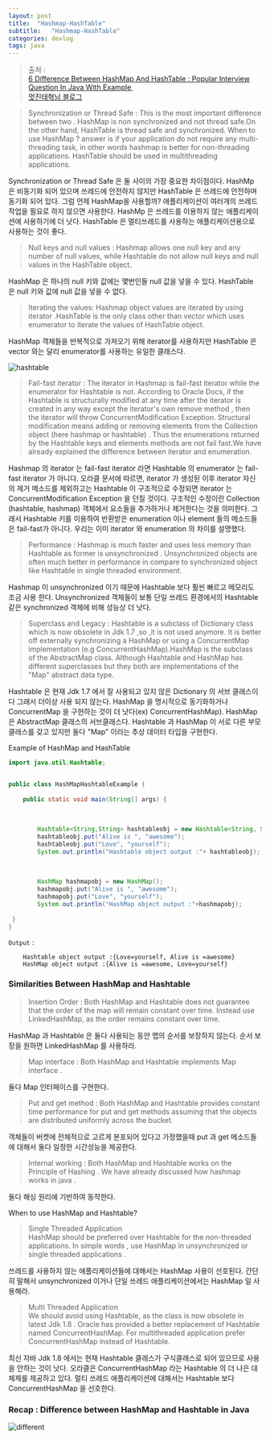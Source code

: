```yaml
---
layout: post
title:  "Hashmap-HashTable"
subtitle:   "Hashmap-HashTable"
categories: devlog
tags: java
---
```



>출처 :  
[6 Difference Between HashMap And HashTable : Popular Interview Question In Java With Example](http://javahungry.blogspot.com/2014/03/hashmap-vs-hashtable-difference-with-example-java-interview-questions.html),  
[멋진태혁님 블로그](http://blog.naver.com/PostView.nhn?blogId=sthwin&logNo=220825616965&parentCategoryNo=&categoryNo=4&viewDate=&isShowPopularPosts=true&from=search)


> Synchronization or Thread Safe :  This is the most important difference between two . HashMap is non synchronized and not thread safe.On the other hand, HashTable is thread safe and synchronized.
When to use HashMap ?  answer is if your application do not require any multi-threading task, in other words hashmap is better for non-threading applications. HashTable should be used in multithreading applications. 


Synchronization or Thread Safe 은 둘 사이의 가장 중요한 차이점이다. HashMp 은 비동기화 되어 있으며 쓰레드에 안전하지 않지만 HashTable 은 쓰레드에 안전하며 동기화 되어 있다. 
그럼 언제 HashMap을 사용할까? 애플리케이션이 여러개의 쓰레드 작업을 필요로 하지 않으면 사용한다. HashMp 은 쓰레드를 이용하지 않는 애플리케이션에 사용하기에 더 낫다. HashTable 은 멀티쓰레드를 사용하는 애플리케이션용으로 사용하는 것이 좋다. 

> Null keys and null values :  Hashmap allows one null key and any number of null values, while Hashtable do not allow null keys and null values in the HashTable object.

HashMap 은 하나의 null 키와 값에는 몇번인들 null 값을 넣을 수 있다. HashTable 은 null 키와 값에 null 값을 넣을 수 없다.  

>  Iterating the values:  Hashmap object values are iterated by using iterator .HashTable is the only class other than vector which uses enumerator to iterate the values of HashTable object.


HashMap 객체들을 반복적으로 가져오기 위해 iterator를 사용하지만 HashTable 은 vector 와는 달리 enumerator를  사용하는 유일한 클래스다.

![hashtable](http://3.bp.blogspot.com/-BvvI4qSJ5gs/UymE9OXgBGI/AAAAAAAAASA/yXv2COAHm_U/s1600/difference+between+hashmap+and+hashtable.jpg)

> Fail-fast iterator  : The iterator in Hashmap is fail-fast iterator while the enumerator for Hashtable is not.
According to Oracle Docs,  if the Hashtable is structurally modified at any time after the iterator is created in any way except the iterator's own remove method , then the iterator will throw ConcurrentModification Exception. 
Structural modification means adding or removing elements from the Collection object (here hashmap or hashtable) . Thus the enumerations returned by the Hashtable keys and elements methods are not fail fast.We have already explained the difference between iterator and enumeration.

Hashmap 의 iterator 는 fail-fast iterator 라면 Hashtable 의 enumerator 는  fail-fast iterator 가 아니다. 오라클 문서에 따르면, iterator 가 생성된 이후  iterator 자신의 제거 메소드를 제외하고는 Hashtable 이 구조적으로 수정되면 iterator 는 ConcurrentModification Exception 을 던질 것이다. 구조적인 수정이란 Collection (hashtable, hashmap) 객체에서 요소들을 추가하거나 제거한다는 것을 의미한다. 그래서 Hashtable 키를 이용하여 반환받은 enumeration 이나 element 들의 메소드들은 fail-fast가 아니다. 우리는 이미 iterator 와 enumeration 의 차이를 설명했다.

> Performance :  Hashmap is much faster and uses less memory than Hashtable as former is unsynchronized . Unsynchronized objects are often much better in performance in compare to synchronized  object like Hashtable in single threaded environment.

Hashmap 이 unsynchronized 이기 때문에 Hashtable 보다 훨씬 빠르고 메모리도 조금 사용 한다. Unsynchronized 객체들이 보통 단일 쓰레드 환경에서의 Hashtable 같은 synchronized 객체에 비해 성능상 더 낫다. 

> Superclass and Legacy :  Hashtable is a subclass of Dictionary class which is now obsolete in Jdk 1.7 ,so ,it is not used anymore.
It is better off externally synchronizing a HashMap or using a ConcurrentMap implementation (e.g ConcurrentHashMap).HashMap is the subclass of the AbstractMap class. Although Hashtable and HashMap has different superclasses but they both are implementations of the "Map"  abstract data type.

Hashtable 은 현재 Jdk 1.7 에서 잘 사용되고 있지
않은 Dictionary 의 서브 클래스이다 그래서 더이상 사용 되지 않는다.
HashMap 을 명시적으로 동기화하거나 ConcurrentMap 을 구현하는 것이 더 낫다(ex) ConcurrentHashMap). HashMap 은 AbstractMap 클래스의 서브클래스다. Hashtable 과 HashMap 이 서로 다른 부모 클래스를 갖고 있지만 둘다 "Map" 이라는 추상 데이터 타입을 구현한다.


Example of HashMap and HashTable
``` java
import java.util.Hashtable;


public class HashMapHashtableExample {
    
    public static void main(String[] args) { 
 
           
  
        Hashtable<String,String> hashtableobj = new Hashtable<String, String>();
        hashtableobj.put("Alive is ", "awesome");
        hashtableobj.put("Love", "yourself");
        System.out.println("Hashtable object output :"+ hashtableobj);
 
         
 
        HashMap hashmapobj = new HashMap();
        hashmapobj.put("Alive is ", "awesome");  
        hashmapobj.put("Love", "yourself"); 
        System.out.println("HashMap object output :"+hashmapobj);   
 
 }
}
```

`Output` :  

        Hashtable object output :{Love=yourself, Alive is =awesome}
        HashMap object output :{Alive is =awesome, Love=yourself}

### Similarities Between HashMap and Hashtable

>Insertion Order :   Both HashMap and Hashtable  does not guarantee that  the order of the map will remain constant over time. Instead use LinkedHashMap, as the order remains constant over time.

HashMap 과 Hashtable 은 둘다 사용되는 동안 맵의 순서를 보장하지 않는다. 순서 보장을 원하면 LinkedHashMap 를 사용하라.

>Map interface :   Both HashMap and Hashtable implements Map interface .

둘다 Map 인터페이스를 구현한다.

>Put and get method :  Both HashMap and Hashtable provides constant time performance for put and get methods assuming that the objects are distributed uniformly across the bucket. 

객체들이 버켓에 전체적으로 고르게 분포되어 있다고  가정했을때 put 과 get 메소드들에 대해서 둘다 일정한 시간성능을 제공한다. 

>Internal working :  Both HashMap and Hashtable works on the Principle of Hashing . We have already discussed how hashmap works in java .

둘다 해싱 원리에 기반하여 동작한다. 

When to use HashMap and Hashtable?

>Single Threaded Application  
>HashMap should be preferred over Hashtable for the non-threaded applications. In simple words , use HashMap in unsynchronized or single threaded applications .

쓰레드를 사용하지 않는 애플리케이션들에 대해서는 HashMap 사용이 선호된다. 간단히 말해서 unsynchronized 이거나 단일 쓰레드 애플리케이션에서는 HashMap 일 사용해라.

>Multi Threaded Application  
We should avoid using Hashtable, as the class is now obsolete in latest Jdk 1.8 . Oracle has provided a better replacement of Hashtable named ConcurrentHashMap. For multithreaded  application prefer ConcurrentHashMap instead of Hashtable.

최신 자바 Jdk 1.8 에서는 현재 Hashtable 클래스가 구식클래스로 되어 있으므로 사용을 안하는 것이 낫다. 오라클은  ConcurrentHashMap 라는 Hashtable 의 더 나은 대체제를 제공하고 있다. 멀티 쓰레드 애플리케이션에 대해서는 Hashtable 보다 ConcurrentHashMap 을 선호한다. 

### Recap  : Difference between HashMap and Hashtable in Java
![different](http://postfiles9.naver.net/20161001_88/sthwin_1475317433468Pubvr_JPEG/ggg.JPG?type=w773)






